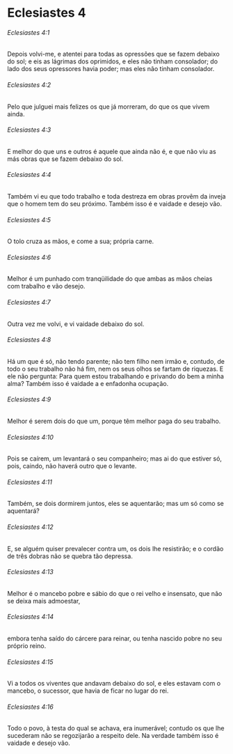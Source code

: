 # Eclesiastes 4

###### Eclesiastes 4:1

Depois volvi-me, e atentei para todas as opressões que se fazem debaixo do sol; e eis as lágrimas dos oprimidos, e eles não tinham consolador; do lado dos seus opressores havia poder; mas eles não tinham consolador.

###### Eclesiastes 4:2

Pelo que julguei mais felizes os que já morreram, do que os que vivem ainda.

###### Eclesiastes 4:3

E melhor do que uns e outros é aquele que ainda não é, e que não viu as más obras que se fazem debaixo do sol.

###### Eclesiastes 4:4

Também vi eu que todo trabalho e toda destreza em obras provêm da inveja que o homem tem do seu próximo. Também isso é e vaidade e desejo vão.

###### Eclesiastes 4:5

O tolo cruza as mãos, e come a sua; própria carne.

###### Eclesiastes 4:6

Melhor é um punhado com tranqüilidade do que ambas as mãos cheias com trabalho e vão desejo.

###### Eclesiastes 4:7

Outra vez me volvi, e vi vaidade debaixo do sol.

###### Eclesiastes 4:8

Há um que é só, não tendo parente; não tem filho nem irmão e, contudo, de todo o seu trabalho não há fim, nem os seus olhos se fartam de riquezas. E ele não pergunta: Para quem estou trabalhando e privando do bem a minha alma? Também isso é vaidade a e enfadonha ocupação.

###### Eclesiastes 4:9

Melhor é serem dois do que um, porque têm melhor paga do seu trabalho.

###### Eclesiastes 4:10

Pois se caírem, um levantará o seu companheiro; mas ai do que estiver só, pois, caindo, não haverá outro que o levante.

###### Eclesiastes 4:11

Também, se dois dormirem juntos, eles se aquentarão; mas um só como se aquentará?

###### Eclesiastes 4:12

E, se alguém quiser prevalecer contra um, os dois lhe resistirão; e o cordão de três dobras não se quebra tão depressa.

###### Eclesiastes 4:13

Melhor é o mancebo pobre e sábio do que o rei velho e insensato, que não se deixa mais admoestar,

###### Eclesiastes 4:14

embora tenha saído do cárcere para reinar, ou tenha nascido pobre no seu próprio reino.

###### Eclesiastes 4:15

Vi a todos os viventes que andavam debaixo do sol, e eles estavam com o mancebo, o sucessor, que havia de ficar no lugar do rei.

###### Eclesiastes 4:16

Todo o povo, à testa do qual se achava, era inumerável; contudo os que lhe sucederam não se regozijarão a respeito dele. Na verdade também isso é vaidade e desejo vão.

